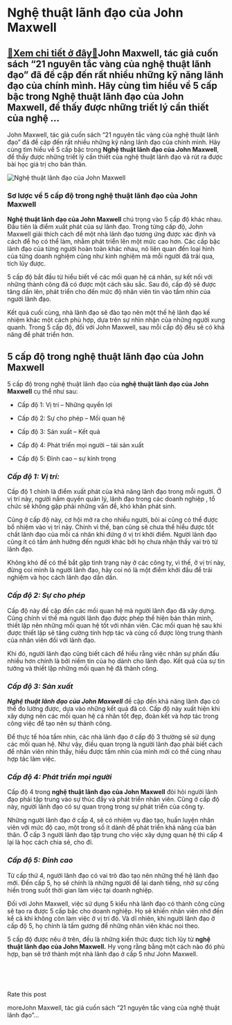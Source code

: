 Nghệ thuật lãnh đạo của John Maxwell
====================================

[:gift:Xem chi tiết ở đây:gift:](https://hddtvn.com/nghe-thuat-lanh-dao-cua-john-maxwell/)John Maxwell, tác giả cuốn sách “21 nguyên tắc vàng của nghệ thuật lãnh đạo” đã đề cập đến rất nhiều những kỹ năng lãnh đạo của chính mình. Hãy cùng tìm hiểu về 5 cấp bậc trong Nghệ thuật lãnh đạo của John Maxwell, để thấy được những triết lý cần thiết của nghệ …
-----------------------------------------------------------------------------------------------------------------------------------------------------------------------------------------------------------------------------------------------------------------------

John Maxwell, tác giả cuốn sách “21 nguyên tắc vàng của nghệ thuật lãnh đạo” đã đề cập đến rất nhiều những kỹ năng lãnh đạo của chính mình. Hãy cùng tìm hiểu về 5 cấp bậc trong **Nghệ thuật lãnh đạo của John Maxwell**, để thấy được những triết lý cần thiết của nghệ thuật lãnh đạo và rút ra được bài học giá trị cho bản thân.


![Nghệ thuật lãnh đạo của John Maxwell](https://hddtvn.com/wp-content/uploads/2021/01/sach-cua-John-Maxwell-e1597041586179.jpg "Nghệ thuật lãnh đạo của John Maxwell")


### Sơ lược về 5 cấp độ trong nghệ thuật lãnh đạo của John Maxwell


**Nghệ thuật lãnh đạo của John Maxwell** chú trọng vào 5 cấp độ khác nhau. Đầu tiên là điểm xuất phát của sự lãnh đạo. Trong từng cấp độ, John Maxwell giải thích cách để một nhà lãnh đạo tương ứng được xác định và cách để họ có thể làm, nhằm phát triển lên một mức cao hơn. Các cấp bậc lãnh đạo của từng người hoàn toàn khác nhau, nó liên quan đến loại hình của từng doanh nghiệm cũng như kinh nghiệm mà mỗi người đã trải qua, tích lũy được.


5 cấp độ bắt đầu từ hiểu biết về các mối quan hệ cá nhân, sự kết nối với những thành công đã có được một cách sâu sắc. Sau đó, cấp độ sẽ được tăng dần lên, phát triển cho đến mức độ nhân viên tin vào tầm nhìn của người lãnh đạo.


Kết quả cuối cùng, nhà lãnh đạo sẽ đào tạo nên một thế hệ lãnh đạo kế nhiệm khác một cách phù hợp, dựa trên sự nhìn nhận của những người xung quanh. Trong 5 cấp độ, đối với John Maxwell, sau mỗi cấp độ đều sẽ có khả năng để phát triển hơn.


5 cấp độ trong nghệ thuật lãnh đạo của John Maxwell
---------------------------------------------------


5 cấp độ trong nghệ thuật lãnh đạo của **nghệ thuật lãnh đạo của John Maxwell** cụ thể như sau:




* Cấp độ 1: Vị trí – Những quyền lợi

* Cấp độ 2: Sự cho phép – Mối quan hệ

* Cấp độ 3: Sản xuất – Kết quả

* Cấp độ 4: Phát triển mọi người – tái sản xuất

* Cấp độ 5: Đỉnh cao – sự kính trọng



### ***Cấp độ 1: Vị trí:***


Cấp độ 1 chính là điểm xuất phát của khả năng lãnh đạo trong mỗi người. Ở vị trí này, người nắm quyền quản lý, lãnh đạo trong các doanh nghiệp , tổ chức sẽ không gặp phải những vấn đề, khó khăn phát sinh.


Cũng ở cấp độ này, cơ hội mở ra cho nhiều người, bỏi ai cũng có thể được bổ nhiệm vào vị trí này. Chính vì thế, bạn cũng sẽ chưa thể hiểu được tốt chất lãnh đạo của mỗi cá nhân khi đứng ở vị trí khởi điểm. Người lãnh đạo cũng ít có tầm ảnh hưởng đến người khác bởi họ chưa nhận thấy vai trò từ lãnh đạo.


Không khó để có thể bắt gặp tình trạng này ở các công ty, vì thế, ở vị trí này, đừng coi mình là người lãnh đạo, hãy coi nó là một điểm khởi đầu để trải nghiệm và học cách lãnh đạo dần dần.


### ***Cấp độ 2: Sự cho phép***


Cấp độ này đề cập đến các mối quan hệ mà người lãnh đạo đã xây dựng. Cũng chính vì thế mà người lãnh đạo được phép thể hiện bản thân mình, thiết lập nên những mối quan hệ tốt với nhân viên. Các mối quan hệ sau khi được thiết lập sẽ tăng cường tính hợp tác và củng cố được lòng trung thành của nhân viên đối với lãnh đạo.


Khi đó, người lãnh đạo cũng biết cách để hiểu rằng việc nhân sự phấn đấu nhiều hơn chính là bởi niềm tin của họ dành cho lãnh đạo. Kết quả của sự tin tưởng và thiết lập những mối quan hệ đã thành công.


### ***Cấp độ 3: Sản xuất***


***Nghệ thuật lãnh đạo của John Maxwell*** đề cập đến khả năng lãnh đạo có thể đo lường được, dựa vào những kết quả đã có. Cấp độ này xuất hiện khi xây dựng nên các mối quan hệ cá nhân tốt đẹp, đoàn kết và hợp tác trong công việc để tạo nên sự thành công.


Để thực tế hóa tầm nhìn, các nhà lãnh đạo ở cấp độ 3 thường sẽ sử dụng các mối quan hệ. Như vậy, điều quan trọng là người lãnh đạo phải biết cách để nhân viên nhìn thấy, hiểu được tầm nhìn của mình mới có thể cùng nhau hợp tác làm việc.


### ***Cấp độ 4: Phát triển mọi người***


Cấp độ 4 trong **nghệ thuật lãnh đạo của John Maxwell** đòi hỏi người lãnh đạo phải tập trung vào sự thúc đẩy và phát triển nhân viên. Cũng ở cấp độ này, người lãnh đạo có sự quan trọng trong sự phát triển của công ty.


Những người lãnh đạo ở cấp 4, sẽ có nhiệm vụ đào tạo, huấn luyện nhân viên với mức độ cao, một trong số ít dành để phát triển khả năng của bản thân. Ở cấp 3 người lãnh đạo tập trung cho việc xây dựng quan hệ thì cấp 4 lại là học cách chia sẻ, cho đi.


### ***Cấp độ 5: Đỉnh cao***


Từ cấp thứ 4, người lãnh đạo có vai trò đào tạo nên những thế hệ lãnh đạo mới. Đến cấp 5, họ sẽ chính là những người để lại danh tiếng, nhờ sự cống hiến trong suốt thời gian làm việc tại doanh nghiệp.


Đối với John Maxwell, việc sử dụng 5 kiểu nhà lãnh đạo có thành công cũng sẽ tạo ra được 5 cấp bậc cho doanh nghiệp. Họ sẽ khiến nhân viên nhớ đến kể cả khi không còn làm việc ở vị trí đó. Và dĩ nhiên, khi người lãnh đạo ở cấp độ 5, họ chính là tấm gương để những nhân viên khác noi theo.


5 cấp độ được nêu ở trên, đều là những kiến thức được tích lũy từ **nghệ thuật lãnh đạo của John Maxwell.** Hy vọng rằng bằng một cách nào đó phù hợp, bạn sẽ trở thành một nhà lãnh đạo ở cấp 5 như John Maxwell.


 


 








































Rate this post


moreJohn Maxwell, tác giả cuốn sách “21 nguyên tắc vàng của nghệ thuật lãnh đạo”…

